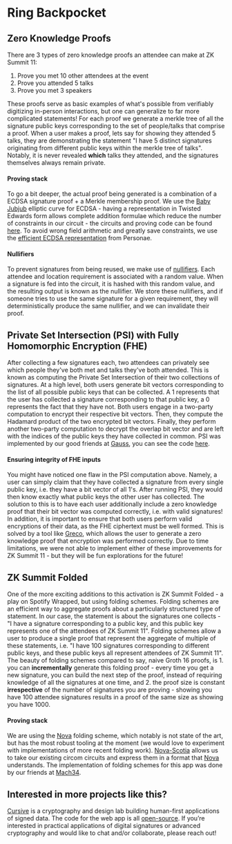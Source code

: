 # Ring Backpocket

## Zero Knowledge Proofs

There are 3 types of zero knowledge proofs an attendee can make at ZK Summit 11:

1. Prove you met 10 other attendees at the event
2. Prove you attended 5 talks
3. Prove you met 3 speakers

These proofs serve as basic examples of what's possible from verifiably digitizing in-person interactions, but one can generalize to far more complicated statements! For each proof we generate a merkle tree of all the signature public keys corresponding to the set of people/talks that comprise a proof. When a user makes a proof, lets say for showing they attended 5 talks, they are demonstrating the statement "I have 5 distinct signatures originating from different public keys within the merkle tree of talks". Notably, it is never revealed **which** talks they attended, and the signatures themselves always remain private.

#### Proving stack

To go a bit deeper, the actual proof being generated is a combination of a ECDSA signature proof + a Merkle membership proof. We use the [Baby Jubjub](https://eips.ethereum.org/EIPS/eip-2494) elliptic curve for ECDSA - having a representation in Twisted Edwards form allows complete addition formulae which reduce the number of constraints in our circuit - the circuits and proving code can be found [here](https://github.com/cursive-team/babyjubjub-ecdsa/tree/main). To avoid wrong field arithmetic and greatly save constraints, we use the [efficient ECDSA representation](https://personaelabs.org/posts/efficient-ecdsa-1/) from Personae.

#### Nullifiers

To prevent signatures from being reused, we make use of [nullifiers](https://nmohnblatt.github.io/zk-jargon-decoder/definitions/nullifier.html). Each attendee and location requirement is associated with a random value. When a signature is fed into the circuit, it is hashed with this random value, and the resulting output is known as the nullifier. We store these nullifiers, and if someone tries to use the same signature for a given requirement, they will deterministically produce the same nullifier, and we can invalidate their proof.

## Private Set Intersection (PSI) with Fully Homomorphic Encryption (FHE)

After collecting a few signatures each, two attendees can privately see which people they've both met and talks they've both attended. This is known as computing the Private Set Intersection of their two collections of signatures. At a high level, both users generate bit vectors corresponding to the list of all possible public keys that can be collected. A 1 represents that the user has collected a signature corresponding to that public key, a 0 represents the fact that they have not. Both users engage in a two-party computation to encrypt their respective bit vectors. Then, they compute the Hadamard product of the two encrypted bit vectors. Finally, they perform another two-party computation to decrypt the overlap bit vector and are left with the indices of the public keys they have collected in common. PSI was implemented by our good friends at [Gauss](https://github.com/gausslabs), you can see the code [here](https://github.com/gausslabs/MP-PSI).

#### Ensuring integrity of FHE inputs

You might have noticed one flaw in the PSI computation above. Namely, a user can simply claim that they have collected a signature from every single public key, i.e. they have a bit vector of all 1's. After running PSI, they would then know exactly what public keys the other user has collected. The solution to this is to have each user additionally include a zero knowledge proof that their bit vector was computed correctly, i.e. with valid signatures! In addition, it is important to ensure that both users perform valid encryptions of their data, as the FHE ciphertext must be well formed. This is solved by a tool like [Greco](https://github.com/privacy-scaling-explorations/greco), which allows the user to generate a zero knowledge proof that encryption was performed correctly. Due to time limitations, we were not able to implement either of these improvements for ZK Summit 11 - but they will be fun explorations for the future!

## ZK Summit Folded

One of the more exciting additions to this activation is ZK Summit Folded - a play on Spotify Wrapped, but using folding schemes. Folding schemes are an efficient way to aggregate proofs about a particularly structured type of statement. In our case, the statement is about the signatures one collects - "I have a signature corresponding to a public key, and this public key represents one of the attendees of ZK Summit 11". Folding schemes allow a user to produce a single proof that represent the aggregate of multiple of these statements, i.e. "I have 100 signatures corresponding to different public keys, and these public keys all represent attendees of ZK Summit 11". The beauty of folding schemes compared to say, naive Groth 16 proofs, is 1. you can **incrementally** generate this folding proof - every time you get a new signature, you can build the next step of the proof, instead of requiring knowledge of all the signatures at one time, and 2. the proof size is constant **irrespective** of the number of signatures you are proving - showing you have 100 attendee signatures results in a proof of the same size as showing you have 1000.

#### Proving stack

We are using the [Nova](https://eprint.iacr.org/2021/370) folding scheme, which notably is not state of the art, but has the most robust tooling at the moment (we would love to experiment with implementations of more recent folding work). [Nova-Scotia](https://github.com/nalinbhardwaj/Nova-Scotia) allows us to take our existing circom circuits and express them in a format that [Nova](https://github.com/microsoft/Nova) understands. The implementation of folding schemes for this app was done by our friends at [Mach34](https://mach34.space/).

## Interested in more projects like this?

[Cursive](http://cursive.team) is a cryptography and design lab building human-first applications of signed data. The code for the web app is all [open-source](https://github.com/cursive-team/zk-summit). If you’re interested in practical applications of digital signatures or advanced cryptography and would like to chat and/or collaborate, please reach out!
